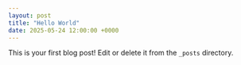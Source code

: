 ```yaml
---
layout: post
title: "Hello World"
date: 2025-05-24 12:00:00 +0000
---
```


This is your first blog post! Edit or delete it from the `_posts` directory.
